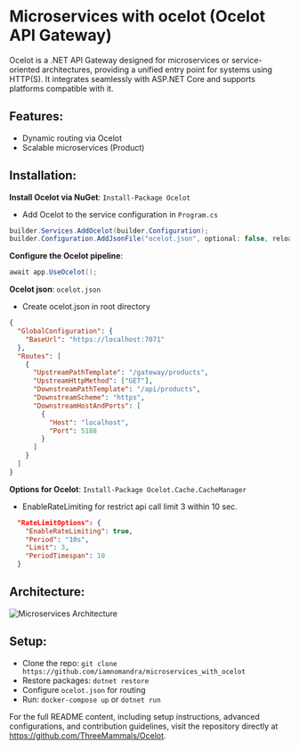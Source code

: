 # Microservices with ocelot (Ocelot API Gateway)

Ocelot is a .NET API Gateway designed for microservices or service-oriented architectures, providing a unified entry point for systems using HTTP(S). It integrates seamlessly with ASP.NET Core and supports platforms compatible with it.

## Features:
- Dynamic routing via Ocelot 
- Scalable microservices (Product)

## Installation:

**Install Ocelot via NuGet**: `Install-Package Ocelot` </br>
- Add Ocelot to the service configuration in `Program.cs`

```csharp
builder.Services.AddOcelot(builder.Configuration);
builder.Configuration.AddJsonFile("ocelot.json", optional: false, reloadOnChange: true);
```

**Configure the Ocelot pipeline**:

```csharp
await app.UseOcelot();
```

**Ocelot json**: `ocelot.json`</br>
- Create ocelot.json in root directory

```json
{
  "GlobalConfiguration": {
    "BaseUrl": "https://localhost:7071"
  },
  "Routes": [
    {
      "UpstreamPathTemplate": "/gateway/products",
      "UpstreamHttpMethod": ["GET"],
      "DownstreamPathTemplate": "/api/products",
      "DownstreamScheme": "https",
      "DownstreamHostAndPorts": [
        {
          "Host": "localhost",
          "Port": 5188
        }
      ]
    }
  ]
}
```

**Options for Ocelot**: `Install-Package Ocelot.Cache.CacheManager`

- EnableRateLimiting for restrict api call limit 3 within 10 sec.

```json
  "RateLimitOptions": {
    "EnableRateLimiting": true,
    "Period": "10s",
    "Limit": 3,
    "PeriodTimespan": 10
  }
```

## Architecture:
![Microservices Architecture](https://github.com/user-attachments/assets/4763b5a7-4119-46d9-961e-1af5390ed716)

## Setup:
- Clone the repo: `git clone https://github.com/iamnomandra/microservices_with_ocelot`
- Restore packages: `dotnet restore`
- Configure `ocelot.json` for routing
- Run: `docker-compose up` or `dotnet run`
   
For the full README content, including setup instructions, advanced configurations, and contribution guidelines, visit the repository directly at https://github.com/ThreeMammals/Ocelot.
